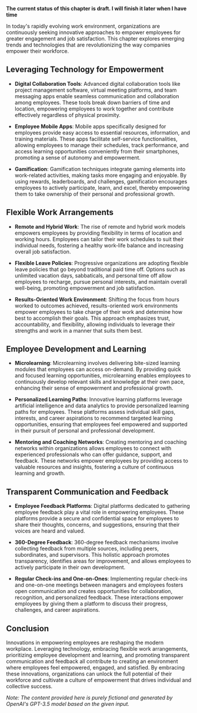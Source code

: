 **The current status of this chapter is draft. I will finish it later when I have time**

In today's rapidly evolving work environment, organizations are continuously seeking innovative approaches to empower employees for greater engagement and job satisfaction. This chapter explores emerging trends and technologies that are revolutionizing the way companies empower their workforce.

Leveraging Technology for Empowerment
-------------------------------------

* **Digital Collaboration Tools**: Advanced digital collaboration tools like project management software, virtual meeting platforms, and team messaging apps enable seamless communication and collaboration among employees. These tools break down barriers of time and location, empowering employees to work together and contribute effectively regardless of physical proximity.

* **Employee Mobile Apps**: Mobile apps specifically designed for employees provide easy access to essential resources, information, and training materials. These apps facilitate self-service functionalities, allowing employees to manage their schedules, track performance, and access learning opportunities conveniently from their smartphones, promoting a sense of autonomy and empowerment.

* **Gamification**: Gamification techniques integrate gaming elements into work-related activities, making tasks more engaging and enjoyable. By using rewards, leaderboards, and challenges, gamification encourages employees to actively participate, learn, and excel, thereby empowering them to take ownership of their personal and professional growth.

Flexible Work Arrangements
--------------------------

* **Remote and Hybrid Work**: The rise of remote and hybrid work models empowers employees by providing flexibility in terms of location and working hours. Employees can tailor their work schedules to suit their individual needs, fostering a healthy work-life balance and increasing overall job satisfaction.

* **Flexible Leave Policies**: Progressive organizations are adopting flexible leave policies that go beyond traditional paid time off. Options such as unlimited vacation days, sabbaticals, and personal time off allow employees to recharge, pursue personal interests, and maintain overall well-being, promoting empowerment and job satisfaction.

* **Results-Oriented Work Environment**: Shifting the focus from hours worked to outcomes achieved, results-oriented work environments empower employees to take charge of their work and determine how best to accomplish their goals. This approach emphasizes trust, accountability, and flexibility, allowing individuals to leverage their strengths and work in a manner that suits them best.

Employee Development and Learning
---------------------------------

* **Microlearning**: Microlearning involves delivering bite-sized learning modules that employees can access on-demand. By providing quick and focused learning opportunities, microlearning enables employees to continuously develop relevant skills and knowledge at their own pace, enhancing their sense of empowerment and professional growth.

* **Personalized Learning Paths**: Innovative learning platforms leverage artificial intelligence and data analytics to provide personalized learning paths for employees. These platforms assess individual skill gaps, interests, and career aspirations to recommend targeted learning opportunities, ensuring that employees feel empowered and supported in their pursuit of personal and professional development.

* **Mentoring and Coaching Networks**: Creating mentoring and coaching networks within organizations allows employees to connect with experienced professionals who can offer guidance, support, and feedback. These networks empower employees by providing access to valuable resources and insights, fostering a culture of continuous learning and growth.

Transparent Communication and Feedback
--------------------------------------

* **Employee Feedback Platforms**: Digital platforms dedicated to gathering employee feedback play a vital role in empowering employees. These platforms provide a secure and confidential space for employees to share their thoughts, concerns, and suggestions, ensuring that their voices are heard and valued.

* **360-Degree Feedback**: 360-degree feedback mechanisms involve collecting feedback from multiple sources, including peers, subordinates, and supervisors. This holistic approach promotes transparency, identifies areas for improvement, and allows employees to actively participate in their own development.

* **Regular Check-ins and One-on-Ones**: Implementing regular check-ins and one-on-one meetings between managers and employees fosters open communication and creates opportunities for collaboration, recognition, and personalized feedback. These interactions empower employees by giving them a platform to discuss their progress, challenges, and career aspirations.

Conclusion
----------

Innovations in empowering employees are reshaping the modern workplace. Leveraging technology, embracing flexible work arrangements, prioritizing employee development and learning, and promoting transparent communication and feedback all contribute to creating an environment where employees feel empowered, engaged, and satisfied. By embracing these innovations, organizations can unlock the full potential of their workforce and cultivate a culture of empowerment that drives individual and collective success.

*Note: The content provided here is purely fictional and generated by OpenAI's GPT-3.5 model based on the given input.*
